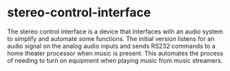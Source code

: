 # stereo-control-interface

The stereo control interface is a device that interfaces with an audio system to simplify and automate some functions.  The initial version listens for an audio signal on the analog audio inputs and sends RS232 commands to a home theater processor when music is present.  This automates the process of needing to turn on equipment when playing music from music streamers.
